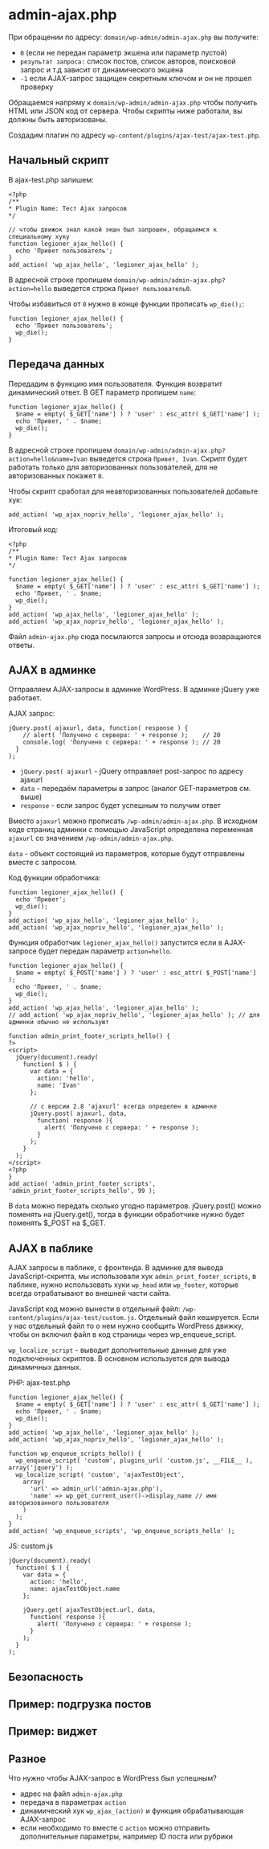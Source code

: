 # admin-ajax.php
При обращении по адресу: `domain/wp-admin/admin-ajax.php` вы получите:
- `0` (если не передан параметр экшена или параметр пустой)
- `результат запроса:` список постов, список авторов, поисковой запрос и т.д зависит от динамического экшена
- `-1` если AJAX-запрос защищен секретным ключом и он не прошел проверку

Обращаемся напряму к `domain/wp-admin/admin-ajax.php` чтобы получить HTML или JSON код от сервера. Чтобы скрипты ниже работали, вы должны быть авторизованы.

Создадим плагин по адресу `wp-content/plugins/ajax-test/ajax-test.php`.

## Начальный скрипт
В ajax-test.php запишем:

    <?php
    /**
    * Plugin Name: Тест Ajax запросов
    */

    // чтобы движок знал какой экшн был запрошен, обращаемся к специальному хуку
    function legioner_ajax_hello() {
      echo 'Привет пользователь';
    }
    add_action( 'wp_ajax_hello', 'legioner_ajax_hello' );

В адресной строке пропишем `domain/wp-admin/admin-ajax.php?action=hello` выведется строка `Привет пользователь0`.

Чтобы избавиться от `0` нужно в конце функции прописать `wp_die();`:

    function legioner_ajax_hello() {
      echo 'Привет пользователь';
      wp_die();
    }

## Передача данных
Передадим в функцию имя пользователя. Функция возвратит динамический ответ. В GET параметр пропишем `name`:

    function legioner_ajax_hello() {
      $name = empty( $_GET['name'] ) ? 'user' : esc_attr( $_GET['name'] );
      echo 'Привет, ' . $name;
      wp_die();
    }

В адресной строке пропишем `domain/wp-admin/admin-ajax.php?action=hello&name=Ivan` выведется строка `Привет, Ivan`. Скрипт будет работать только для авторизованных пользователей, для не авторизованных покажет `0`.

Чтобы скрипт сработал для неавторизованных пользователей добавьте хук:

    add_action( 'wp_ajax_nopriv_hello', 'legioner_ajax_hello' );

Итоговый код:

    <?php
    /**
    * Plugin Name: Тест Ajax запросов
    */

    function legioner_ajax_hello() {
      $name = empty( $_GET['name'] ) ? 'user' : esc_attr( $_GET['name'] );
      echo 'Привет, ' . $name;
      wp_die();
    }
    add_action( 'wp_ajax_hello', 'legioner_ajax_hello' );
    add_action( 'wp_ajax_nopriv_hello', 'legioner_ajax_hello' );

Файл `admin-ajax.php` сюда посылаются запросы и отсюда возвращаются ответы.

## AJAX в админке
Отправляем AJAX-запросы в админке WordPress. В админке jQuery уже работает.

AJAX запрос:

    jQuery.post( ajaxurl, data, function( response ) {
        // alert( 'Получено с сервера: ' + response );    // 20
        console.log( 'Получено с сервера: ' + response ); // 20
      }
    );

- `jQuery.post( ajaxurl` - jQuery отправляет post-запрос по адресу ajaxurl
- `data` - передаём параметры в запрос (аналог GET-параметров см. выше)
- `response` - если запрос будет успешным то получим ответ

Вместо `ajaxurl` можно прописать `/wp-admin/admin-ajax.php`. В исходном коде страниц админки с помощью JavaScript определена переменная `ajaxurl` со значением `/wp-admin/admin-ajax.php`.

`data` - объект состоящий из параметров, которые будут отправлены вместе с запросом.

Код функции обработчика:

    function legioner_ajax_hello() {
      echo 'Привет';
      wp_die();
    }
    add_action( 'wp_ajax_hello', 'legioner_ajax_hello' );
    add_action( 'wp_ajax_nopriv_hello', 'legioner_ajax_hello' );

Функция обработчик `legioner_ajax_hello()` запустится если в AJAX-запросе будет передан параметр `action=hello`.

    function legioner_ajax_hello() {
      $name = empty( $_POST['name'] ) ? 'user' : esc_attr( $_POST['name'] );
      echo 'Привет, ' . $name;
      wp_die();
    }
    add_action( 'wp_ajax_hello', 'legioner_ajax_hello' );
    // add_action( 'wp_ajax_nopriv_hello', 'legioner_ajax_hello' ); // для админки обычно не используют

    function admin_print_footer_scripts_hello() {
    ?>
    <script>
      jQuery(document).ready(
        function( $ ) {
          var data = {
            action: 'hello',
            name: 'Ivan'
          };

          // с версии 2.8 'ajaxurl' всегда определен в админке
          jQuery.post( ajaxurl, data,
            function( response ){
              alert( 'Получено с сервера: ' + response );
            }
          );
        }
      );
    </script>
    <?php
    }
    add_action( 'admin_print_footer_scripts', 'admin_print_footer_scripts_hello', 99 );

В `data` можно передать сколько угодно параметров. jQuery.post() можно поменять на jQuery.get(), тогда в функции обработчике нужно будет поменять $_POST на $_GET.

## AJAX в паблике
AJAX запросы в паблике, с фронтенда. В админке для вывода JavaScript-скрипта, мы использовали хук `admin_print_footer_scripts`, в паблике, нужно использовать хуки `wp_head` или `wp_footer`, которые всегда отрабатывают во внешней части сайта.

JavaScript код можно вынести в отдельный файл: `/wp-content/plugins/ajax-test/custom.js`. Отдельный файл кешируется. Если у нас отдельный файл то о нем нужно сообщить WordPress движку, чтобы он включил файл в код страницы через wp_enqueue_script.

`wp_localize_script` - выводит дополнительные данные для уже подключенных скриптов. В основном используется для вывода динамичных данных.

PHP: ajax-test.php

    function legioner_ajax_hello() {
      $name = empty( $_GET['name'] ) ? 'user' : esc_attr( $_GET['name'] );
      echo 'Привет, ' . $name;
      wp_die();
    }
    add_action( 'wp_ajax_hello', 'legioner_ajax_hello' );
    add_action( 'wp_ajax_nopriv_hello', 'legioner_ajax_hello' );

    function wp_enqueue_scripts_hello() {
      wp_enqueue_script( 'custom', plugins_url( 'custom.js', __FILE__ ), array('jquery') );
      wp_localize_script( 'custom', 'ajaxTestObject',
        array(
          'url' => admin_url('admin-ajax.php'),
          'name' => wp_get_current_user()->display_name // имя авторизованного пользователя
        )
      );
    }
    add_action( 'wp_enqueue_scripts', 'wp_enqueue_scripts_hello' );

JS: custom.js

    jQuery(document).ready(
      function( $ ) {
        var data = {
          action: 'hello',
          name: ajaxTestObject.name
        };

        jQuery.get( ajaxTestObject.url, data,
          function( response ){
            alert( 'Получено с сервера: ' + response );
          }
        );
      }
    );

## Безопасность
## Пример: подгрузка постов
## Пример: виджет

## Разное
Что нужно чтобы AJAX-запрос в WordPress был успешным?
- адрес на файл `admin-ajax.php`
- передача в параметрах `action`
- динамический хук `wp_ajax_(action)` и функция обрабатывающая AJAX-запрос
- если необходимо то вместе с `action` можно отправить дополнительные параметры, например ID поста или рубрики

